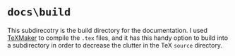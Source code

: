# `docs\build`

This subdirecotry is the build directory for the documentation. I used [TeXMaker](https://www.xm1math.net/texmaker/) to compile the `.tex` files, and it has this handy option to build into a subdirectory in order to decrease the clutter in the TeX `source` directory.
